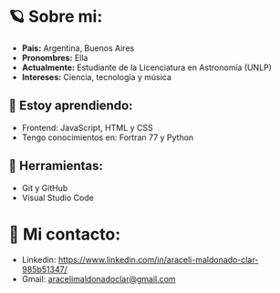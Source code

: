 <h1> 🪐 Sobre mi: </h1>

- **Pais:** Argentina, Buenos Aires
- **Pronombres:** Ella
- **Actualmente:** Estudiante de la Licenciatura en Astronomía (UNLP)
- **Intereses:** Ciencia, tecnología y música

<h2> 📑 Estoy aprendiendo: </h2>

- Frontend: JavaScript, HTML y CSS
- Tengo conocimientos en: Fortran 77 y Python

<h2> 🔨 Herramientas: </h2>

- Git y GitHub
- Visual Studio Code

<h1> 💌 Mi contacto: </h1>

- Linkedin: https://www.linkedin.com/in/araceli-maldonado-clar-985b51347/
- Gmail: aracelimaldonadoclar@gmail.com
